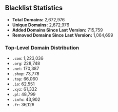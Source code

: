 ## Blacklist Statistics

- **Total Domains:** 2,672,976
- **Unique Domains:** 2,672,976
- **Added Domains Since Last Version:** 715,759
- **Removed Domains Since Last Version:** 1,064,699

### Top-Level Domain Distribution

-  `.com`: 1,223,036
-  `.org`: 228,748
-  `.net`: 170,387
-  `.shop`: 73,778
-  `.top`: 66,060
-  `.io`: 62,551
-  `.xyz`: 61,332
-  `.pl`: 48,799
-  `.info`: 43,902
-  `.fr`: 36,129
